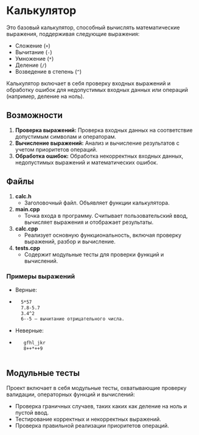 # Калькулятор

Это базовый калькулятор, способный вычислять математические выражения, поддерживая следующие выражения:

- Сложение (`+`)
- Вычитание (`-`)
- Умножение (`*`)
- Деление (`/`)
- Возведение в степень (`^`)

Калькулятор включает в себя проверку входных выражений и обработку ошибок для недопустимых входных данных или операций (например, деление на ноль).

## Возможности

1. **Проверка выражений:** Проверка входных данных на соответствие допустимым символам и операторам.
2. **Вычисление выражений:** Анализ и вычисление результатов с учетом приоритетов операций.
3. **Обработка ошибок:** Обработка некорректных входных данных, недопустимых выражений и математических ошибок.

## Файлы

1. **calc.h**
   - Заголовочный файл. Объявляет функции калькулятора.
2. **main.cpp**
   - Точка входа в программу. Считывает пользовательский ввод, вычисляет выражения и отображает результаты.
3. **calc.cpp**
   - Реализует основную функциональность, включая проверку выражений, разбор и вычисление.
4. **tests.cpp**
   - Содержит модульные тесты для проверки функций и вычислений.


### Примеры выражений
- Верные:
- ```bash
    5*57
    7.8-5.7
    3.4^2
    6--5 — вычитание отрицательного числа.
- Неверные:
- ```bash
     gfhl_jkr
     8++*++9
     
## Модульные тесты

Проект включает в себя модульные тесты, охватывающие проверку валидации, операторных функций и вычислений:

- Проверка граничных случаев, таких каких как деление на ноль и пустой ввод.
- Тестирование корректных и некорректных выражений.
- Проверка правильной реализации приоритетов операций.

